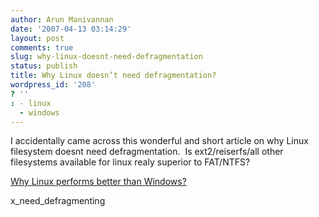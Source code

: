 ```yaml
---
author: Arun Manivannan
date: '2007-04-13 03:14:29'
layout: post
comments: true
slug: why-linux-doesnt-need-defragmentation
status: publish
title: Why Linux doesn’t need defragmentation?
wordpress_id: '208'
? ''
: - linux
  - windows
---
```


I accidentally came across this wonderful and short article on why Linux
filesystem doesnt need defragmentation.  Is ext2/reiserfs/all other
filesystems available for linux realy superior to FAT/NTFS?

[Why Linux performs better than Windows?][1]

   [1]: http://geekblog.oneandoneis2.org/index.php/2006/08/17/why_doesn_t_linu
x_need_defragmenting

